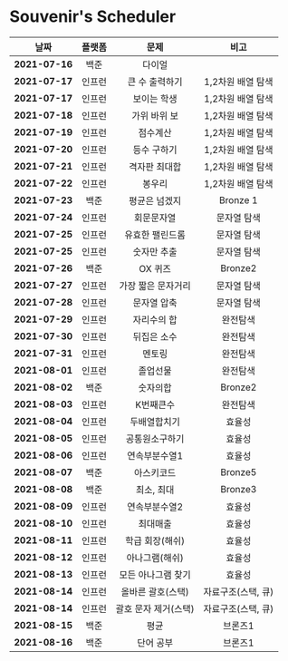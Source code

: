 # Souvenir's Scheduler

|      날짜      | 플랫폼 |         문제         |        비고        |
| :------------: | :----: | :------------------: | :----------------: |
| **2021-07-16** |  백준  |        다이얼        |                    |
| **2021-07-17** | 인프런 |    큰 수 출력하기    | 1,2차원 배열 탐색  |
| **2021-07-17** | 인프런 |     보이는 학생      | 1,2차원 배열 탐색  |
| **2021-07-18** | 인프런 |     가위 바위 보     | 1,2차원 배열 탐색  |
| **2021-07-19** | 인프런 |       점수계산       | 1,2차원 배열 탐색  |
| **2021-07-20** | 인프런 |     등수 구하기      | 1,2차원 배열 탐색  |
| **2021-07-21** | 인프런 |    격자판 최대합     | 1,2차원 배열 탐색  |
| **2021-07-22** | 인프런 |        봉우리        | 1,2차원 배열 탐색  |
| **2021-07-23** |  백준  |    평균은 넘겠지     |      Bronze 1      |
| **2021-07-24** | 인프런 |      회문문자열      |    문자열 탐색     |
| **2021-07-25** | 인프런 |   유효한 팰린드롬    |    문자열 탐색     |
| **2021-07-25** | 인프런 |     숫자만 추출      |    문자열 탐색     |
| **2021-07-26** |  백준  |       OX 퀴즈        |      Bronze2       |
| **2021-07-27** | 인프런 |  가장 짧은 문자거리  |    문자열 탐색     |
| **2021-07-28** | 인프런 |     문자열 압축      |    문자열 탐색     |
| **2021-07-29** | 인프런 |     자리수의 합      |      완전탐색      |
| **2021-07-30** | 인프런 |     뒤집은 소수      |      완전탐색      |
| **2021-07-31** | 인프런 |        멘토링        |      완전탐색      |
| **2021-08-01** | 인프런 |       졸업선물       |      완전탐색      |
| **2021-08-02** |  백준  |       숫자의합       |      Bronze2       |
| **2021-08-03** | 인프런 |      K번째큰수       |      완전탐색      |
| **2021-08-04** | 인프런 |     두배열합치기     |       효율성       |
| **2021-08-05** | 인프런 |    공통원소구하기    |       효율성       |
| **2021-08-06** | 인프런 |    연속부분수열1     |       효율성       |
| **2021-08-07** |  백준  |      아스키코드      |      Bronze5       |
| **2021-08-08** |  백준  |      최소, 최대      |      Bronze3       |
| **2021-08-09** | 인프런 |    연속부분수열2     |       효율성       |
| **2021-08-10** | 인프런 |       최대매출       |       효율성       |
| **2021-08-11** | 인프런 |   학급 회장(해쉬)    |       효율성       |
| **2021-08-12** | 인프런 |    아나그램(해쉬)    |       효율성       |
| **2021-08-13** | 인프런 |  모든 아나그램 찾기  |       효율성       |
| **2021-08-14** | 인프런 |  올바른 괄호(스택)   | 자료구조(스택, 큐) |
| **2021-08-14** | 인프런 | 괄호 문자 제거(스택) | 자료구조(스택, 큐) |
| **2021-08-15** |  백준  |         평균         |      브론즈1       |
| **2021-08-16** |  백준  |      단어 공부       |      브론즈1       |
